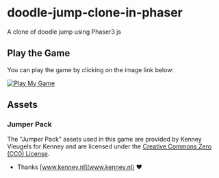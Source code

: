 # doodle-jump-clone-in-phaser
A clone of doodle jump using Phaser3 js
## Play the Game

You can play the game by clicking on the image link below:

[![Play My Game](https://emadkhezri.github.io/doodle-jump-clone-in-phaser/assets/Preview/screenshot.jpg)](https://emadkhezri.github.io/doodle-jump-clone-in-phaser/)

## Assets

### Jumper Pack

The "Jumper Pack" assets used in this game are provided by Kenney Vleugels for Kenney and are licensed under the [Creative Commons Zero (CC0) License](http://creativecommons.org/publicdomain/zero/1.0/).

- Thanks [www.kenney.nl](www.kenney.nl) :heart:  